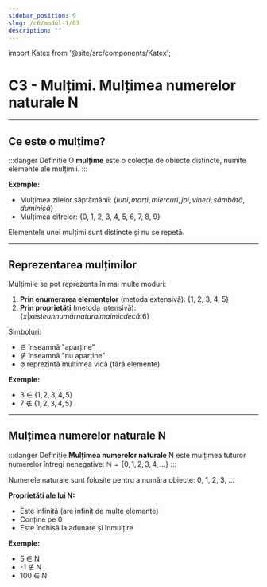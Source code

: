 ```yaml
---
sidebar_position: 9
slug: /c6/modul-1/03
description: ""
---
```


import Katex from '@site/src/components/Katex';

# C3 - Mulțimi. Mulțimea numerelor naturale N

---

## Ce este o mulțime?

:::danger Definiție
O **mulțime** este o colecție de obiecte distincte, numite elemente ale mulțimii.
:::

**Exemple:**
- Mulțimea zilelor săptămânii: $\{luni, marți, miercuri, joi, vineri, sâmbătă, duminică\}$
- Mulțimea cifrelor: {0, 1, 2, 3, 4, 5, 6, 7, 8, 9}

Elementele unei mulțimi sunt distincte și nu se repetă.

---

## Reprezentarea mulțimilor

Mulțimile se pot reprezenta în mai multe moduri:

1. **Prin enumerarea elementelor** (metoda extensivă): {1, 2, 3, 4, 5}
2. **Prin proprietăți** (metoda intensivă): $\{x | x este un număr natural mai mic decât 6\}$

Simboluri:
- ∈ înseamnă "aparține"
- ∉ înseamnă "nu aparține"
- ∅ reprezintă mulțimea vidă (fără elemente)

**Exemple:**
- 3 ∈ $\{1, 2, 3, 4, 5\}$
- 7 ∉ $\{1, 2, 3, 4, 5\}$

---

## Mulțimea numerelor naturale N

:::danger Definiție
**Mulțimea numerelor naturale** N este mulțimea tuturor numerelor întregi nenegative: $\mathbb{N} = \{0, 1, 2, 3, 4, ...\}$
:::

Numerele naturale sunt folosite pentru a număra obiecte: 0, 1, 2, 3, ...

**Proprietăți ale lui N:**
- Este infinită (are infinit de multe elemente)
- Conține pe 0
- Este închisă la adunare și înmulțire

**Exemple:**
- 5 ∈ N
- -1 ∉ N
- 100 ∈ N

